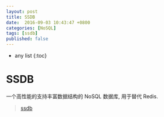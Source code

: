 ```yaml
---
layout: post
title: SSDB
date:  2016-09-03 10:43:47 +0800
categories: [NoSQL]
tags: [ssdb]
published: false
---
```


* any list
{:toc}


# SSDB

一个高性能的支持丰富数据结构的 NoSQL 数据库, 用于替代 Redis.

> [ssdb](http://ssdb.io/zh_cn/)